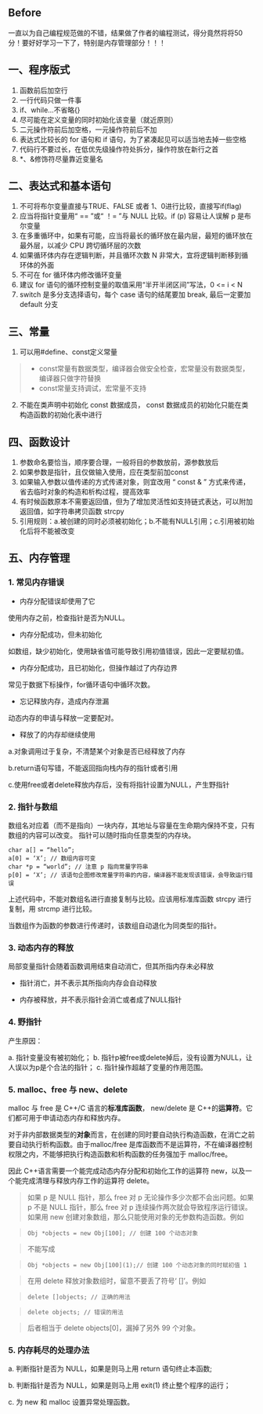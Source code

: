 ## Before
一直以为自己编程规范做的不错，结果做了作者的编程测试，得分竟然将将50分！要好好学习一下了，特别是内存管理部分！！！

## 一、程序版式
1. 函数前后加空行
2. 一行代码只做一件事
3. if、while...不省略{}
4. 尽可能在定义变量的同时初始化该变量（就近原则）
5. 二元操作符前后加空格，一元操作符前后不加
6. 表达式比较长的 for 语句和 if 语句，为了紧凑起见可以适当地去掉一些空格
7. 代码行不要过长，在低优先级操作符处拆分，操作符放在新行之首
8. *、&修饰符尽量靠近变量名

## 二、表达式和基本语句
1. 不可将布尔变量直接与TRUE、FALSE 或者 1、0进行比较，直接写if(flag)
2. 应当将指针变量用“ == ”或“ ！= ”与 NULL 比较。if (p) 容易让人误解 p 是布尔变量
3. 在多重循环中，如果有可能，应当将最长的循环放在最内层，最短的循环放在最外层，以减少 CPU 跨切循环层的次数
4. 如果循环体内存在逻辑判断，并且循环次数 N 非常大，宜将逻辑判断移到循环体的外面
5. 不可在 for 循环体内修改循环变量
6. 建议 for 语句的循环控制变量的取值采用“半开半闭区间”写法，0 <= i < N
7. switch 是多分支选择语句，每个 case 语句的结尾要加 break, 最后一定要加 default 分支

## 三、常量
1. 可以用#define、const定义常量
> - const常量有数据类型，编译器会做安全检查，宏常量没有数据类型，编译器只做字符替换
> - const常量支持调试，宏常量不支持
2. 不能在类声明中初始化 const 数据成员， const 数据成员的初始化只能在类构造函数的初始化表中进行

## 四、函数设计
1. 参数命名要恰当，顺序要合理，一般将目的参数放前，源参数放后
2. 如果参数是指针，且仅做输入使用，应在类型前加const
3. 如果输入参数以值传递的方式传递对象，则宜改用 “ const & ” 方式来传递，省去临时对象的构造和析构过程，提高效率
4. 有时候函数原本不需要返回值，但为了增加灵活性如支持链式表达，可以附加返回值，如字符串拷贝函数 strcpy 
5. 引用规则：a.被创建的同时必须被初始化；b.不能有NULL引用；c.引用被初始化后将不能被改变

## 五、内存管理
### 1. 常见内存错误
- 内存分配错误却使用了它

使用内存之前，检查指针是否为NULL。

- 内存分配成功，但未初始化

如数组，缺少初始化，使用缺省值可能导致引用初值错误，因此一定要赋初值。

- 内存分配成功，且已初始化，但操作越过了内存边界

常见于数据下标操作，for循环语句中循环次数。

- 忘记释放内存，造成内存泄漏

动态内存的申请与释放一定要配对。

- 释放了的内存却继续使用

a.对象调用过于复杂，不清楚某个对象是否已经释放了内存

b.return语句写错，不能返回指向栈内存的指针或者引用 

c.使用free或者delete释放内存后，没有将指针设置为NULL，产生野指针

### 2. 指针与数组
数组名对应着（而不是指向）一块内存，其地址与容量在生命期内保持不变，只有数组的内容可以改变。
指针可以随时指向任意类型的内存块。
```
char a[] = “hello”;
a[0] = ‘X’; // 数组内容可变
char *p = “world”; // 注意 p 指向常量字符串
p[0] = ‘X’; // 该语句企图修改常量字符串的内容，编译器不能发现该错误，会导致运行错误
```
上述代码中，不能对数组名进行直接复制与比较。应该用标准库函数 strcpy 进行复制，用 strcmp 进行比较。

当数组作为函数的参数进行传递时，该数组自动退化为同类型的指针。

### 3. 动态内存的释放
局部变量指针会随着函数调用结束自动消亡，但其所指内存未必释放
- 指针消亡，并不表示其所指向内存会自动释放

- 内存被释放，并不表示指针会消亡或者成了NULL指针

### 4. 野指针
产生原因：

a. 指针变量没有被初始化；
b. 指针p被free或delete掉后，没有设置为NULL，让人误以为p是个合法的指针；
c. 指针操作超越了变量的作用范围。

### 5. malloc、free 与 new、delete
malloc 与 free 是 C++/C 语言的**标准库函数**， new/delete 是 C++的**运算符**。它们都可用于申请动态内存和释放内存。

对于非内部数据类型的**对象**而言，在创建的同时要自动执行构造函数，在消亡之前要自动执行析构函数。由于malloc/free 是库函数而不是运算符，不在编译器控制权限之内，不能够把执行构造函数和析构函数的任务强加于 malloc/free。

因此 C++语言需要一个能完成动态内存分配和初始化工作的运算符 new，以及一个能完成清理与释放内存工作的运算符 delete。

> 如果 p 是 NULL 指针，那么 free 对 p 无论操作多少次都不会出问题。如果 p 不是 NULL 指针，那么 free 对 p 连续操作两次就会导致程序运行错误。
如果用 new 创建对象数组，那么只能使用对象的无参数构造函数。例如

> `Obj *objects = new Obj[100]; // 创建 100 个动态对象`

> 不能写成

> `Obj *objects = new Obj[100](1);// 创建 100 个动态对象的同时赋初值 1`

> 在用 delete 释放对象数组时，留意不要丢了符号‘ []’。例如

> `delete []objects; // 正确的用法`

> `delete objects; // 错误的用法`

> 后者相当于 delete objects[0]，漏掉了另外 99 个对象。

### 5. 内存耗尽的处理办法
a. 判断指针是否为 NULL，如果是则马上用 return 语句终止本函数;

b. 判断指针是否为 NULL，如果是则马上用 exit(1) 终止整个程序的运行；

c. 为 new 和 malloc 设置异常处理函数。
